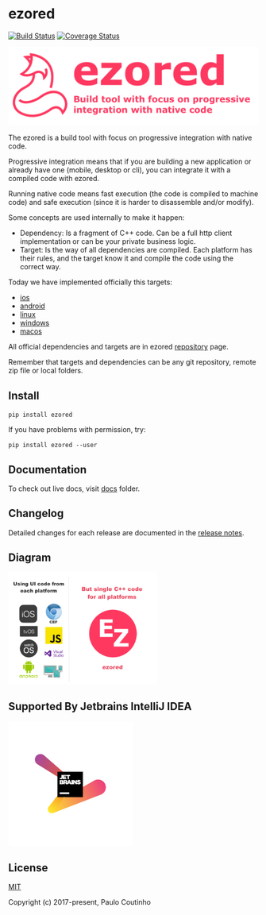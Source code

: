 # ezored

[![Build Status](https://travis-ci.org/ezored/ezored.svg?branch=master)](https://travis-ci.org/ezored/ezored)
[![Coverage Status](https://coveralls.io/repos/github/ezored/ezored/badge.svg?branch=master)](https://coveralls.io/github/ezored/ezored?branchmaster)
<!--[![Github All Releases](https://img.shields.io/github/downloads/ezored/ezored/total.svg)]()-->


<img src="extras/images/doc-logo.png?v=2017-12-07" alt="ezored">  

The ezored is a build tool with focus on progressive integration with native code.  

Progressive integration means that if you are building a new application or already have one (mobile, desktop or cli), you can integrate it with a compiled code with ezored.    

Running native code means fast execution (the code is compiled to machine code) and safe execution (since it is harder to disassemble and/or modify).         

Some concepts are used internally to make it happen:
- Dependency: Is a fragment of C++ code. Can be a full http client implementation or can be your private business logic.    
- Target: Is the way of all dependencies are compiled. Each platform has their rules, and the target know it and compile the code using the correct way.  

Today we have implemented officially this targets:  

- [ios](https://github.com/ezored/target-ios)
- [android](https://github.com/ezored/target-android)
- [linux](https://github.com/ezored/target-linux)
- [windows](https://github.com/ezored/target-windows)
- [macos](https://github.com/ezored/target-macos)

All official dependencies and targets are in ezored [repository](https://github.com/ezored) page.

Remember that targets and dependencies can be any git repository, remote zip file or local folders.    

## Install

```
pip install ezored 
```

If you have problems with permission, try:

```
pip install ezored --user 
```

## Documentation

To check out live docs, visit [docs](docs/GET-STARTED.md) folder.

## Changelog

Detailed changes for each release are documented in the [release notes](docs/RELEASE-NOTES.md).

## Diagram

<img src="extras/images/what-is.png?v=2018-08-09" alt="ezored - what is" style="max-width: 300px;">

## Supported By Jetbrains IntelliJ IDEA

![Supported By Jetbrains IntelliJ IDEA](extras/images/jetbrains-logo.png "Supported By Jetbrains IntelliJ IDEA")

## License

[MIT](http://opensource.org/licenses/MIT)

Copyright (c) 2017-present, Paulo Coutinho